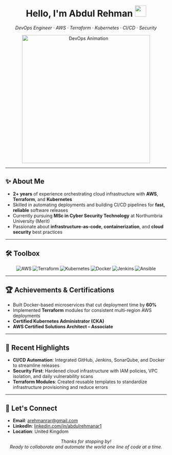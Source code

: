 <!-- 
  1. Create a new PUBLIC repository matching your exact GitHub username (e.g., "Abdulrehmanrana").
  2. Replace or add this content in the repo's README.md.
  3. Commit your changes.
  4. Visit github.com/<YourUsername> to admire your new profile!
-->

<h1 align="center">
  Hello, I'm Abdul Rehman
  <img src="https://media.giphy.com/media/hvRJCLFzcasrR4ia7z/giphy.gif" width="35"/>
</h1>

<p align="center">
  <em>DevOps Engineer · AWS · Terraform · Kubernetes · CI/CD · Security</em>
</p>

<div align="center">
  <!-- Feel free to replace the GIF with another DevOps-themed one from Giphy -->
  <img src="https://media.giphy.com/media/3o7TKDnUj0Mn5gRTWk/giphy.gif" width="400" alt="DevOps Animation" />
</div>

---

## :sparkles: About Me

- **2+ years** of experience orchestrating cloud infrastructure with **AWS**, **Terraform**, and **Kubernetes**  
- Skilled in automating deployments and building CI/CD pipelines for **fast, reliable** software releases  
- Currently pursuing **MSc in Cyber Security Technology** at Northumbria University (Merit)  
- Passionate about **infrastructure-as-code**, **containerization**, and **cloud security** best practices

---

## :hammer_and_wrench: Toolbox

<p align="center">
  <img src="https://img.shields.io/badge/-AWS-232F3E?style=for-the-badge&logo=amazon-aws&logoColor=white" alt="AWS"/>
  <img src="https://img.shields.io/badge/-Terraform-844FBA?style=for-the-badge&logo=terraform&logoColor=white" alt="Terraform"/>
  <img src="https://img.shields.io/badge/-Kubernetes-326CE5?style=for-the-badge&logo=kubernetes&logoColor=white" alt="Kubernetes"/>
  <img src="https://img.shields.io/badge/-Docker-2496ED?style=for-the-badge&logo=docker&logoColor=white" alt="Docker"/>
  <img src="https://img.shields.io/badge/-Jenkins-D33833?style=for-the-badge&logo=jenkins&logoColor=white" alt="Jenkins"/>
  <img src="https://img.shields.io/badge/-Ansible-EE0000?style=for-the-badge&logo=ansible&logoColor=white" alt="Ansible"/>
</p>

---

## :trophy: Achievements & Certifications

- Built Docker-based microservices that cut deployment time by **60%**  
- Implemented **Terraform** modules for consistent multi-region AWS deployments  
- **Certified Kubernetes Administrator (CKA)**  
- **AWS Certified Solutions Architect – Associate**

---

## :notebook: Recent Highlights

- **CI/CD Automation**: Integrated GitHub, Jenkins, SonarQube, and Docker to streamline releases  
- **Security First**: Hardened cloud infrastructure with IAM policies, VPC isolation, and daily vulnerability scans  
- **Terraform Modules**: Created reusable templates to standardize infrastructure provisioning and reduce errors

---

## :handshake: Let's Connect

- **Email**: [arehmanrar@gmail.com](mailto:arehmanrar@gmail.com)  
- **LinkedIn**: [linkedin.com/in/abdulrehmanar1](https://linkedin.com/in/abdulrehmanar1)  
- **Location**: United Kingdom  

<p align="center">
  <em>
    Thanks for stopping by! <br/>
    Ready to collaborate and automate the world one line of code at a time.
  </em>
</p>
